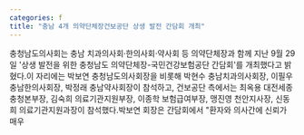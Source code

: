 ```yaml
---
categories: f
title: "충남 4개 의약단체장건보공단 상생 발전 간담회 개최"
---
```

충청남도의사회는 충남 치과의사회&middot;한의사회&middot;약사회 등 의약단체장과 함께 지난 9월 29일 &#39;상생 발전을 위한 충청남도 의약단체장-국민건강보험공단 간담회&#39;를 개최했다고 밝혔다.이 자리에는 박보연 충청남도의사회장을 비롯해 박현수 충남치과의사회장, 이필우 충남한의사회장, 박정래 충남약사회장이 참석하고, 건보공단 측에서는 최옥용 대전세종충청본부장, 김숙희 의료기관지원부장, 이종학 보험급여부장, 맹진영 천안지사장, 신동희 의료기관지원과장이 참석했다.박보연 회장은 간담회에서 "환자와 의사간에 신뢰가 매우